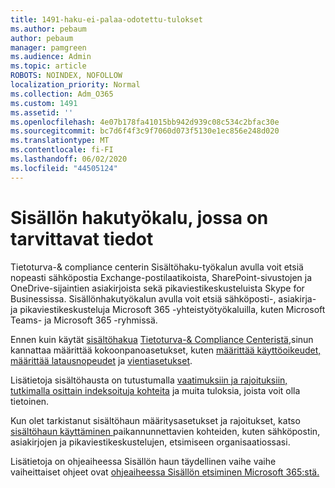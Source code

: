 ```yaml
---
title: 1491-haku-ei-palaa-odotettu-tulokset
ms.author: pebaum
author: pebaum
manager: pamgreen
ms.audience: Admin
ms.topic: article
ROBOTS: NOINDEX, NOFOLLOW
localization_priority: Normal
ms.collection: Adm_O365
ms.custom: 1491
ms.assetid: ''
ms.openlocfilehash: 4e07b178fa41015bb942d939c08c534c2bfac30e
ms.sourcegitcommit: bc7d6f4f3c9f7060d073f5130e1ec856e248d020
ms.translationtype: MT
ms.contentlocale: fi-FI
ms.lasthandoff: 06/02/2020
ms.locfileid: "44505124"
---
```

# <a name="content-search-tool-to-find-relevant-info"></a>Sisällön hakutyökalu, jossa on tarvittavat tiedot

Tietoturva-& compliance centerin Sisältöhaku-työkalun avulla voit etsiä nopeasti sähköpostia Exchange-postilaatikoista, SharePoint-sivustojen ja OneDrive-sijaintien asiakirjoista sekä pikaviestikeskusteluista Skype for Businessissa. Sisällönhakutyökalun avulla voit etsiä sähköposti-, asiakirja- ja pikaviestikeskusteluja Microsoft 365 -yhteistyötyökaluilla, kuten Microsoft Teams- ja Microsoft 365 -ryhmissä.


Ennen kuin käytät [sisältöhakua](https://sip.protection.office.com/contentsearchbeta?ContentOnly=1) [Tietoturva-& Compliance Centeristä,](https://sip.protection.office.com/homepage)sinun kannattaa määrittää kokoonpanoasetukset, kuten [määrittää käyttöoikeudet,](https://docs.microsoft.com/microsoft-365/compliance/permissions-filtering-for-content-search) [määrittää latausnopeudet](https://docs.microsoft.com/microsoft-365/compliance/increase-download-speeds-when-exporting-ediscovery-results) ja [vientiasetukset](https://docs.microsoft.com/microsoft-365/compliance/disable-reports-when-you-export-content-search-results).

Lisätietoja sisältöhausta on tutustumalla [vaatimuksiin ja rajoituksiin,](https://docs.microsoft.com/microsoft-365/compliance/limits-for-content-search) [tutkimalla osittain indeksoituja kohteita](https://docs.microsoft.com/microsoft-365/compliance/investigating-partially-indexed-items-in-ediscovery) ja muita tuloksia, joista voit olla tietoinen.

Kun olet tarkistanut sisältöhaun määritysasetukset ja rajoitukset, katso [sisältöhaun käyttäminen </a> paikannunnettavien kohteiden, kuten sähköpostin, asiakirjojen ja pikaviestikeskustelujen, etsimiseen organisaatiossasi](https://docs.microsoft.com/microsoft-365/compliance/content-search).

Lisätietoja on ohjeaiheessa Sisällön haun täydellinen vaihe vaihe vaiheittaiset ohjeet ovat [ohjeaiheessa Sisällön etsiminen Microsoft 365:stä.](https://docs.microsoft.com/microsoft-365/compliance/search-for-content)
